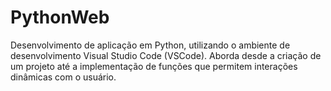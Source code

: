 # PythonWeb
Desenvolvimento de aplicação em Python, utilizando o ambiente de desenvolvimento Visual Studio Code (VSCode). Aborda desde a criação de um projeto até a implementação de funções que permitem interações dinâmicas com o usuário.
